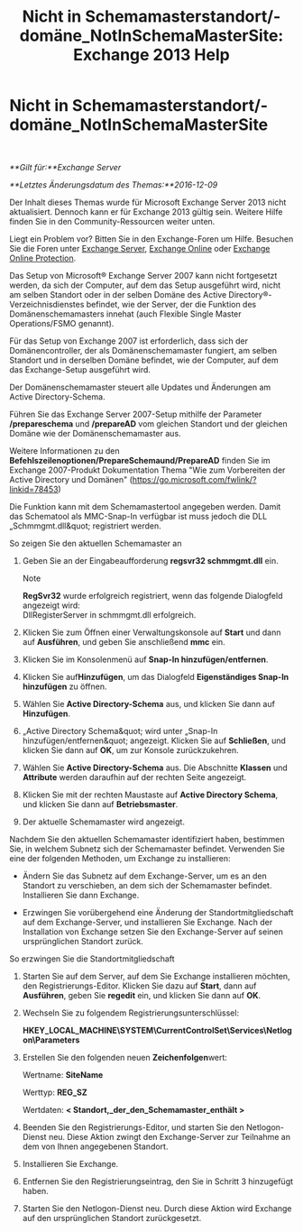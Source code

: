 ﻿---
title: 'Nicht in Schemamasterstandort/-domäne_NotInSchemaMasterSite: Exchange 2013 Help'
TOCTitle: Nicht in Schemamasterstandort/-domäne_NotInSchemaMasterSite
ms:assetid: 3aafd22a-d0f0-4120-a325-886fb2eb43ef
ms:mtpsurl: https://technet.microsoft.com/de-de/library/ms.exch.setupreadiness.notinschemamastersite(v=EXCHG.150)
ms:contentKeyID: 50475339
ms.date: 05/22/2018
mtps_version: v=EXCHG.150
ms.translationtype: MT
---

# Nicht in Schemamasterstandort/-domäne\_NotInSchemaMasterSite

 

_**Gilt für:**Exchange Server_

_**Letztes Änderungsdatum des Themas:**2016-12-09_

Der Inhalt dieses Themas wurde für Microsoft Exchange Server 2013 nicht aktualisiert. Dennoch kann er für Exchange 2013 gültig sein. Weitere Hilfe finden Sie in den Community-Ressourcen weiter unten.

Liegt ein Problem vor? Bitten Sie in den Exchange-Foren um Hilfe. Besuchen Sie die Foren unter [Exchange Server](https://go.microsoft.com/fwlink/p/?linkid=60612), [Exchange Online](https://go.microsoft.com/fwlink/p/?linkid=267542) oder [Exchange Online Protection](https://go.microsoft.com/fwlink/p/?linkid=285351).

Das Setup von Microsoft® Exchange Server 2007 kann nicht fortgesetzt werden, da sich der Computer, auf dem das Setup ausgeführt wird, nicht am selben Standort oder in der selben Domäne des Active Directory®-Verzeichnisdienstes befindet, wie der Server, der die Funktion des Domänenschemamasters innehat (auch Flexible Single Master Operations/FSMO genannt).

Für das Setup von Exchange 2007 ist erforderlich, dass sich der Domänencontroller, der als Domänenschemamaster fungiert, am selben Standort und in derselben Domäne befindet, wie der Computer, auf dem das Exchange-Setup ausgeführt wird.

Der Domänenschemamaster steuert alle Updates und Änderungen am Active Directory-Schema.

Führen Sie das Exchange Server 2007-Setup mithilfe der Parameter **/prepareschema** und **/prepareAD** vom gleichen Standort und der gleichen Domäne wie der Domänenschemamaster aus.

Weitere Informationen zu den **Befehlszeilenoptionen/PrepareSchemaund/PrepareAD** finden Sie im Exchange 2007-Produkt Dokumentation Thema "Wie zum Vorbereiten der Active Directory und Domänen" (<https://go.microsoft.com/fwlink/?linkid=78453>)

Die Funktion kann mit dem Schemamastertool angegeben werden. Damit das Schematool als MMC-Snap-In verfügbar ist muss jedoch die DLL „Schmmgmt.dll\&quot; registriert werden.

So zeigen Sie den aktuellen Schemamaster an

1.  Geben Sie an der Eingabeaufforderung **regsvr32 schmmgmt.dll** ein.
    

    > [!NOTE]
    > <STRONG>RegSvr32</STRONG> wurde erfolgreich registriert, wenn das folgende Dialogfeld angezeigt wird:<BR>DllRegisterServer in schmmgmt.dll erfolgreich.



2.  Klicken Sie zum Öffnen einer Verwaltungskonsole auf **Start** und dann auf **Ausführen**, und geben Sie anschließend **mmc** ein.

3.  Klicken Sie im Konsolenmenü auf **Snap-In hinzufügen/entfernen**.

4.  Klicken Sie auf**Hinzufügen**, um das Dialogfeld **Eigenständiges Snap-In hinzufügen** zu öffnen.

5.  Wählen Sie **Active Directory-Schema** aus, und klicken Sie dann auf **Hinzufügen**.

6.  „Active Directory Schema\&quot; wird unter „Snap-In hinzufügen/entfernen\&quot; angezeigt. Klicken Sie auf **Schließen**, und klicken Sie dann auf **OK**, um zur Konsole zurückzukehren.

7.  Wählen Sie **Active Directory-Schema** aus. Die Abschnitte **Klassen** und **Attribute** werden daraufhin auf der rechten Seite angezeigt.

8.  Klicken Sie mit der rechten Maustaste auf **Active Directory Schema**, und klicken Sie dann auf **Betriebsmaster**.

9.  Der aktuelle Schemamaster wird angezeigt.

Nachdem Sie den aktuellen Schemamaster identifiziert haben, bestimmen Sie, in welchem Subnetz sich der Schemamaster befindet. Verwenden Sie eine der folgenden Methoden, um Exchange zu installieren:

  - Ändern Sie das Subnetz auf dem Exchange-Server, um es an den Standort zu verschieben, an dem sich der Schemamaster befindet. Installieren Sie dann Exchange.

  - Erzwingen Sie vorübergehend eine Änderung der Standortmitgliedschaft auf dem Exchange-Server, und installieren Sie Exchange. Nach der Installation von Exchange setzen Sie den Exchange-Server auf seinen ursprünglichen Standort zurück.

So erzwingen Sie die Standortmitgliedschaft

1.  Starten Sie auf dem Server, auf dem Sie Exchange installieren möchten, den Registrierungs-Editor. Klicken Sie dazu auf **Start**, dann auf **Ausführen**, geben Sie **regedit** ein, und klicken Sie dann auf **OK**.

2.  Wechseln Sie zu folgendem Registrierungsunterschlüssel:
    
    **HKEY\_LOCAL\_MACHINE\\SYSTEM\\CurrentControlSet\\Services\\Netlogon\\Parameters**

3.  Erstellen Sie den folgenden neuen **Zeichenfolgen**wert:
    
    Wertname: **SiteName**
    
    Werttyp: **REG\_SZ**
    
    Wertdaten: **\< Standort,\_der\_den\_Schemamaster\_enthält \>**

4.  Beenden Sie den Registrierungs-Editor, und starten Sie den Netlogon-Dienst neu. Diese Aktion zwingt den Exchange-Server zur Teilnahme an dem von Ihnen angegebenen Standort.

5.  Installieren Sie Exchange.

6.  Entfernen Sie den Registrierungseintrag, den Sie in Schritt 3 hinzugefügt haben.

7.  Starten Sie den Netlogon-Dienst neu. Durch diese Aktion wird Exchange auf den ursprünglichen Standort zurückgesetzt.

